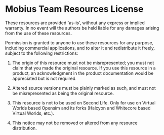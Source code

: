 # Mobius Team Resources License

These resources are provided 'as-is', without any express or implied warranty.  In no event will the authors be held liable for any damages arising from the use of these resources.

Permission is granted to anyone to use these resources for any purpose, including commercial applications, and to alter it and redistribute it freely, subject to the following restrictions:

  1. The origin of this resource must not be misrepresented; you must not claim that you made the original resource. If you use this resource in a product, an acknowledgment in the product documentation would be appreciated but is not required.

  2. Altered source versions must be plainly marked as such, and must not be misrepresented as being the original resource.

  3. This resource is not to be used on Second Life. Only for use on Virtual Worlds based Opensim and its forks (Halcyon and Whitecore based Virtual Worlds, etc.).

  4. This notice may not be removed or altered from any resource distribution.